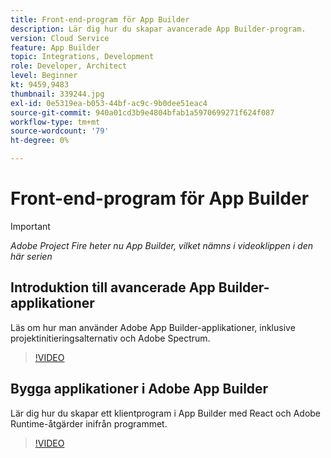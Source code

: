 ```yaml
---
title: Front-end-program för App Builder
description: Lär dig hur du skapar avancerade App Builder-program.
version: Cloud Service
feature: App Builder
topic: Integrations, Development
role: Developer, Architect
level: Beginner
kt: 9459,9483
thumbnail: 339244.jpg
exl-id: 0e5319ea-b053-44bf-ac9c-9b0dee51eac4
source-git-commit: 940a01cd3b9e4804bfab1a5970699271f624f087
workflow-type: tm+mt
source-wordcount: '79'
ht-degree: 0%

---
```


# Front-end-program för App Builder

>[!IMPORTANT]
>
> _Adobe Project Fire heter nu App Builder, vilket nämns i videoklippen i den här serien_

## Introduktion till avancerade App Builder-applikationer

Läs om hur man använder Adobe App Builder-applikationer, inklusive projektinitieringsalternativ och Adobe Spectrum.

>[!VIDEO](https://video.tv.adobe.com/v/339247/?quality=12&learn=on)

## Bygga applikationer i Adobe App Builder

Lär dig hur du skapar ett klientprogram i App Builder med React och Adobe Runtime-åtgärder inifrån programmet.

>[!VIDEO](https://video.tv.adobe.com/v/339248/?quality=12&learn=on)
